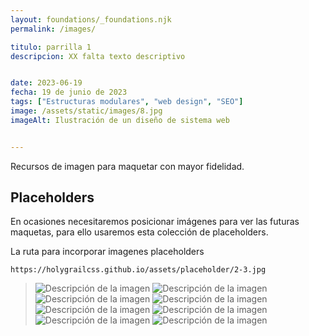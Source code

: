 ```yaml
---
layout: foundations/_foundations.njk
permalink: /images/

titulo: parrilla 1
descripcion: XX falta texto descriptivo


date: 2023-06-19
fecha: 19 de junio de 2023
tags: ["Estructuras modulares", "web design", "SEO"]
image: /assets/static/images/8.jpg
imageAlt: Ilustración de un diseño de sistema web


---
```



Recursos de imagen para maquetar con mayor fidelidad.
## Placeholders
En ocasiones necesitaremos posicionar imágenes para ver las futuras maquetas, para ello usaremos esta colección de placeholders.

La ruta para incorporar imagenes placeholders

```
https://holygrailcss.github.io/assets/placeholder/2-3.jpg
```

>![Descripción de la imagen](https://holygrailcss.github.io/assets/placeholder/2-3.jpg)
>![Descripción de la imagen](https://holygrailcss.github.io/assets/placeholder/3-4.jpg)
>![Descripción de la imagen](https://holygrailcss.github.io/assets/placeholder/1-1.jpg)
>![Descripción de la imagen](https://holygrailcss.github.io/assets/placeholder/4-3.jpg)
>![Descripción de la imagen](https://holygrailcss.github.io/assets/placeholder/3-2.jpg)
>![Descripción de la imagen](https://holygrailcss.github.io/assets/placeholder/16-9.jpg)
>![Descripción de la imagen](https://holygrailcss.github.io/assets/placeholder/2-1.jpg)
>![Descripción de la imagen](https://holygrailcss.github.io/assets/placeholder/21-9.jpg)



